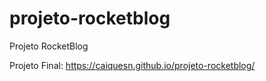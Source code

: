 # projeto-rocketblog
 
 Projeto RocketBlog
 
 Projeto Final:
 https://caiquesn.github.io/projeto-rocketblog/
